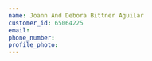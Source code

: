 ```yaml
---
name: Joann And Debora Bittner Aguilar
customer_id: 65064225
email:
phone_number:
profile_photo:
---
```

